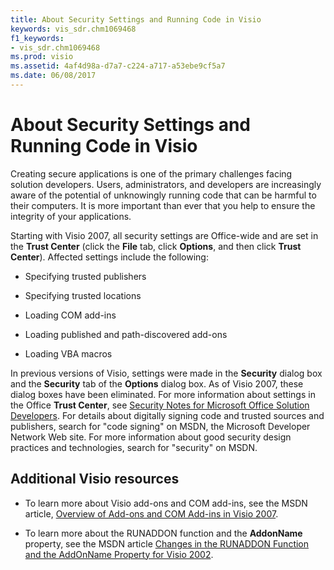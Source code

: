 ```yaml
---
title: About Security Settings and Running Code in Visio
keywords: vis_sdr.chm1069468
f1_keywords:
- vis_sdr.chm1069468
ms.prod: visio
ms.assetid: 4af4d98a-d7a7-c224-a717-a53ebe9cf5a7
ms.date: 06/08/2017
---
```



# About Security Settings and Running Code in Visio

 Creating secure applications is one of the primary challenges facing solution developers. Users, administrators, and developers are increasingly aware of the potential of unknowingly running code that can be harmful to their computers. It is more important than ever that you help to ensure the integrity of your applications.

Starting with Visio 2007, all security settings are Office-wide and are set in the  **Trust Center** (click the **File** tab, click **Options**, and then click  **Trust Center**). Affected settings include the following:

- Specifying trusted publishers
    
- Specifying trusted locations
    
- Loading COM add-ins 
    
- Loading published and path-discovered add-ons
    
- Loading VBA macros
    
In previous versions of Visio, settings were made in the  **Security** dialog box and the **Security** tab of the **Options** dialog box. As of Visio 2007, these dialog boxes have been eliminated.
For more information about settings in the Office  **Trust Center**, see  [Security Notes for Microsoft Office Solution Developers](../../Library-Reference/Concepts/security-notes-for-microsoft-office-solution-developers.md).
 For details about digitally signing code and trusted sources and publishers, search for "code signing" on MSDN, the Microsoft Developer Network Web site.
For more information about good security design practices and technologies, search for "security" on MSDN. 

## Additional Visio resources


- To learn more about Visio add-ons and COM add-ins, see the MSDN article,  [Overview of Add-ons and COM Add-ins in Visio 2007](https://msdn.microsoft.com/en-us/library/bb851468.aspx).
    
- To learn more about the RUNADDON function and the  **AddonName** property, see the MSDN article [Changes in the RUNADDON Function and the AddOnName Property for Visio 2002](http://msdn.microsoft.com/en-us/library/aa140368%28office.10%29.aspx).
    

